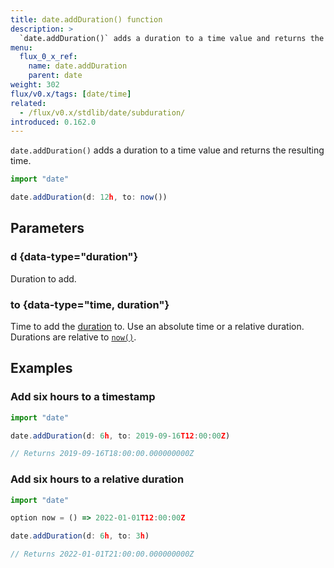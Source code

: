 ```yaml
---
title: date.addDuration() function
description: >
  `date.addDuration()` adds a duration to a time value and returns the resulting time.
menu:
  flux_0_x_ref:
    name: date.addDuration
    parent: date
weight: 302
flux/v0.x/tags: [date/time]
related:
  - /flux/v0.x/stdlib/date/subduration/
introduced: 0.162.0
---
```


`date.addDuration()` adds a duration to a time value and returns the resulting time.

```js
import "date"

date.addDuration(d: 12h, to: now())
```

## Parameters

### d {data-type="duration"}
Duration to add.

### to {data-type="time, duration"}
Time to add the [duration](#d) to.
Use an absolute time or a relative duration.
Durations are relative to [`now()`](/flux/v0.x/stdlib/universe/now/).

## Examples

### Add six hours to a timestamp
```js
import "date"

date.addDuration(d: 6h, to: 2019-09-16T12:00:00Z)

// Returns 2019-09-16T18:00:00.000000000Z
```

### Add six hours to a relative duration
```js
import "date"

option now = () => 2022-01-01T12:00:00Z

date.addDuration(d: 6h, to: 3h)

// Returns 2022-01-01T21:00:00.000000000Z
```

